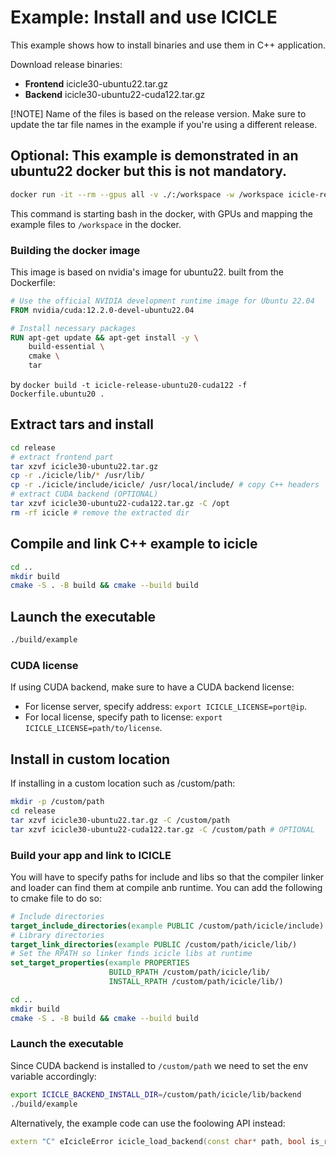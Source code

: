 # Example: Install and use ICICLE

This example shows how to install binaries and use them in C++ application.

Download release binaries:
- **Frontend** icicle30-ubuntu22.tar.gz
- **Backend** icicle30-ubuntu22-cuda122.tar.gz

[!NOTE]
Name of the files is based on the release version. Make sure to update the tar file names in the example if you're using a different release.

## Optional: This example is demonstrated in an ubuntu22 docker but this is not mandatory.

```bash
docker run -it --rm --gpus all -v ./:/workspace -w /workspace icicle-release-ubuntu22-cuda122 bash
```

This command is starting bash in the docker, with GPUs and mapping the example files to `/workspace` in the docker.

### Building the docker image

This image is based on nvidia's image for ubuntu22. built from the Dockerfile:

```dockerfile
# Use the official NVIDIA development runtime image for Ubuntu 22.04
FROM nvidia/cuda:12.2.0-devel-ubuntu22.04

# Install necessary packages
RUN apt-get update && apt-get install -y \
    build-essential \
    cmake \
    tar
```

by `docker build -t icicle-release-ubuntu20-cuda122 -f Dockerfile.ubuntu20 .`

## Extract tars and install

```bash
cd release
# extract frontend part
tar xzvf icicle30-ubuntu22.tar.gz
cp -r ./icicle/lib/* /usr/lib/
cp -r ./icicle/include/icicle/ /usr/local/include/ # copy C++ headers
# extract CUDA backend (OPTIONAL)
tar xzvf icicle30-ubuntu22-cuda122.tar.gz -C /opt
rm -rf icicle # remove the extracted dir
```

## Compile and link C++ example to icicle

```bash
cd ..
mkdir build
cmake -S . -B build && cmake --build build
```

## Launch the executable

```bash
./build/example
```

### CUDA license

If using CUDA backend, make sure to have a CUDA backend license:
- For license server, specify address: `export ICICLE_LICENSE=port@ip`.
- For local license, specify path to license: `export ICICLE_LICENSE=path/to/license`.

## Install in custom location

If installing in a custom location such as /custom/path:
```bash
mkdir -p /custom/path
cd release
tar xzvf icicle30-ubuntu22.tar.gz -C /custom/path
tar xzvf icicle30-ubuntu22-cuda122.tar.gz -C /custom/path # OPTIONAL
```

### Build your app and link to ICICLE

You will have to specify paths for include and libs so that the compiler linker and loader can find them at compile anb runtime.
You can add the following to cmake file to do so:
```cmake
# Include directories
target_include_directories(example PUBLIC /custom/path/icicle/include)
# Library directories
target_link_directories(example PUBLIC /custom/path/icicle/lib/)
# Set the RPATH so linker finds icicle libs at runtime
set_target_properties(example PROPERTIES
                      BUILD_RPATH /custom/path/icicle/lib/
                      INSTALL_RPATH /custom/path/icicle/lib/)
```


```bash
cd ..
mkdir build
cmake -S . -B build && cmake --build build
```

### Launch the executable

Since CUDA backend is installed to `/custom/path` we need to set the env variable accordingly:
```bash
export ICICLE_BACKEND_INSTALL_DIR=/custom/path/icicle/lib/backend
./build/example
```

Alternatively, the example code can use the foolowing API instead:
```cpp
extern "C" eIcicleError icicle_load_backend(const char* path, bool is_recursive);
```